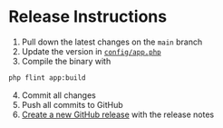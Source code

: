 # Release Instructions

1. Pull down the latest changes on the `main` branch
2. Update the version in [`config/app.php`](./config/app.php)
3. Compile the binary with

```zsh
php flint app:build
```

4. Commit all changes
5. Push all commits to GitHub
6. [Create a new GitHub release](https://github.com/laravel/pint/releases/new) with the release notes
